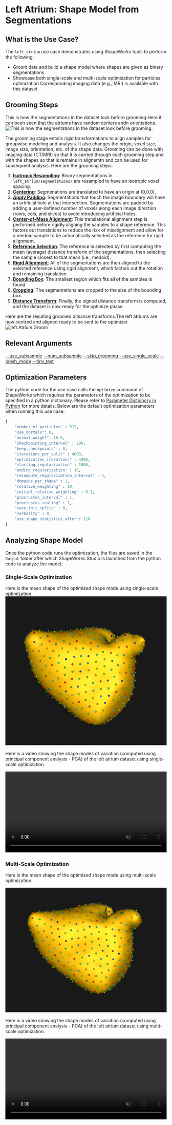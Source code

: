 # Left Atrium: Shape Model from Segmentations

## What is the Use Case? 


The `left_atrium` use case demonstrates using ShapeWorks tools to perform the following:
- Groom data and build a shape model where shapes are given as binary segmentations
- Showcase both single-scale and multi-scale optimization for particles optimization
Corresponding imaging data (e.g., MRI) is available with this dataset.

## Grooming Steps
This is how the segmentations in the dataset look before grooming.Here it can been seen that the atriums have random centers andn orientations.![This is how the segmentations in the dataset look before grooming.](https://sci.utah.edu/~shapeworks/doc-resources/pngs/left_atrium_pre_groom.png)

The grooming stage entails rigid transformations to align samples for groupwise modeling and analysis. It also changes the origin, voxel size, image size, orientation, etc. of the shape data. Grooming can be done with imaging data (CT/MRI) so that it is carried through each grooming step and with the shapes so that is remains in alignemtn and can be used for subsequent analysis. Here are the grooming steps:

1. [**Isotropic Resampling**](../../workflow/groom.md#resampling-images-and-segmentations): Binary segmentations in `left_atrium/segmentations/` are resampled to have an isotropic voxel spacing.
2. [**Centering**](../../workflow/groom.md#aligning-segmentations): Segmenations are translated to have an origin at (0,0,0).
3. [**Apply Padding**](../../workflow/groom.md#cropping-and-padding-segmentations): Segmentations that touch the image boundary will have an artificial hole at that intersection. Segmentations are padded by adding a user-defined number of voxels along each image direction (rows, cols, and slices) to avoid introducing artificial holes.
4. [**Center-of-Mass Alignment**](../../workflow/groom.md#aligning-segmentations): This translational alignment step is performed before rigidly aligning the samples to a shape reference. This factors out translations to reduce the risk of misalignment and allow for a medoid sample to be automatically selected as the reference for rigid alignment.
5. [**Reference Selection**](../../workflow/groom.md#aligning-segmentations): The reference is selected by first computing the mean (average) distance transform of the segmentations, then selecting the sample closest to that mean (i.e., medoid).
6. [**Rigid Alignment**](../../workflow/groom.md#aligning-segmentations): All of the segmentations are then aligned to the selected reference using rigid alignment, which factors out the rotation and remaining translation. 
7. [**Bounding Box**](../../workflow/groom.md#cropping-and-padding-segmentations): The smallest region which fits all of the samples is found.
8. [**Cropping**](../../workflow/groom.md#cropping-and-padding-segmentations): The segmentations are cropped to the size of the bounding box.
9. [**Distance Transform**](../../workflow/groom.md#converting-segmentations-to-smooth-signed-distance-transforms): Finally, the signed distance transform is computed, and the dataset is now ready for the optimize phase.

Here are the resulting groomed ditsance transforms.The left atriums are now centred and aligned ready to be sent to the optimizer.
![left Atrium Groom](../../img/use-cases/leftatrium_groom.png)

## Relevant Arguments
[--use_subsample](../use-cases.md#-use_subsample)
[--num_subsample](../use-cases.md#-use_subsample)
[--skip_grooming](../use-cases.md#-skip_grooming)
[--use_single_scale](../use-cases.md#-use_single_scale)
[--mesh_mode](../use-cases.md#-mesh_mode)
[--tiny_test](../use-cases.md#-tiny_test)

## Optimization Parameters
The python code for the use case calls the `optimize` command of ShapeWorks which requires the parameters of the optimization to be specified in a python dictionary. Please refer to [Parameter Dictionory in Python](../../workflow/optimize.md#parameter-dictionary-in-python) for more details. 
Below are the default optimization parameters when running this use case.
```python
{
    "number_of_particles" : 512, 
    "use_normals": 0,
    "normal_weight": 10.0,
    "checkpointing_interval" : 200,
    "keep_checkpoints" : 0,
    "iterations_per_split" : 4000,
    "optimization_iterations" : 4000,
    "starting_regularization" : 1000,
    "ending_regularization" : 10,
    "recompute_regularization_interval" : 2,
    "domains_per_shape" : 1,
    "relative_weighting" : 10,
    "initial_relative_weighting" : 0.1,
    "procrustes_interval" : 1,
    "procrustes_scaling" : 1,
    "save_init_splits" : 0,
    "verbosity" : 0,
    "use_shape_statistics_after": 128
}
```
## Analyzing Shape Model
Once the python code runs the optimization, the files are saved in the `Output` folder after which ShapeWorks Studio is launched from the python code to analyze the model. 
### Single-Scale Optimization

Here is the mean shape of the optimized shape mode using single-scale optimization.
![left Atrium singleScale](../../img/use-cases/leftatrium_singlescale.png)

Here is a video showing the shape modes of variation (computed using principal component analysis - PCA) of the left atrium dataset using single-scale optimization.
<p><video src="https://sci.utah.edu/~shapeworks/doc-resources/mp4s/leftatrium_singlescale_pca.mp4" autoplay muted loop controls style="width:100%"></p>


### Multi-Scale Optimization

Here is the mean shape of the optimized shape mode using multi-scale optimization.
     
![left Atrium Multi-scale](../../img/use-cases/leftatrium_multiscale.png)

Here is a video showing the shape modes of variation (computed using principal component analysis - PCA) of the left atrium dataset using multi-scale optimization.

<p><video src="https://sci.utah.edu/~shapeworks/doc-resources/mp4s/leftatrium_multiscale_pca.mp4" autoplay muted loop controls style="width:100%"></p>
